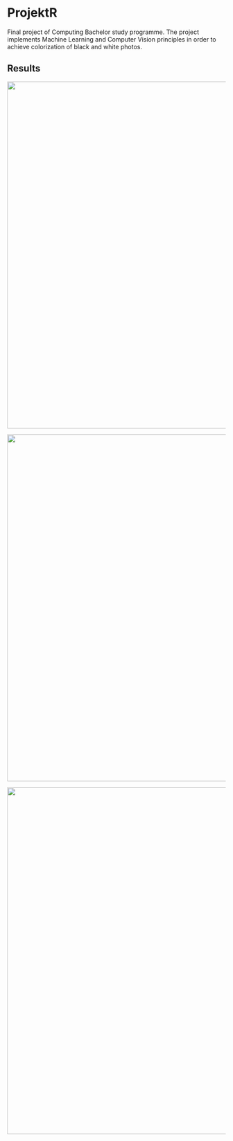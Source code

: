 # ProjektR

Final project of Computing Bachelor study programme. The project implements Machine Learning and Computer Vision principles in order to achieve colorization of 
black and white photos.

## Results

<p align="center">
  <img width="800"  src="https://user-images.githubusercontent.com/48983791/213556653-0941ee21-c319-47e8-917e-0b18ab8b0a21.jpeg">
</p>
<p align="center">
  <img width="800"  src="https://user-images.githubusercontent.com/48983791/213556867-e4d1a73d-8f65-4ca7-add3-898af4aa5323.jpeg">
</p>
<p align="center">
  <img width="800"  src="https://user-images.githubusercontent.com/48983791/213556873-771adef1-56b0-456d-9eca-587ff8229a68.jpeg">
</p>
